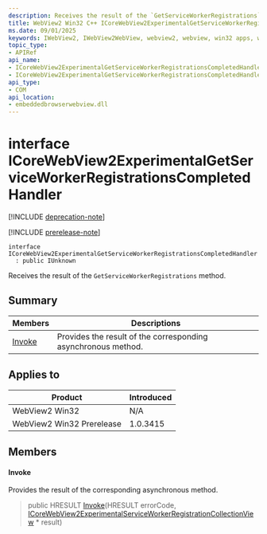 ```yaml
---
description: Receives the result of the `GetServiceWorkerRegistrations` method.
title: WebView2 Win32 C++ ICoreWebView2ExperimentalGetServiceWorkerRegistrationsCompletedHandler
ms.date: 09/01/2025
keywords: IWebView2, IWebView2WebView, webview2, webview, win32 apps, win32, edge, ICoreWebView2, ICoreWebView2Controller, browser control, edge html, ICoreWebView2ExperimentalGetServiceWorkerRegistrationsCompletedHandler
topic_type: 
- APIRef
api_name:
- ICoreWebView2ExperimentalGetServiceWorkerRegistrationsCompletedHandler
- ICoreWebView2ExperimentalGetServiceWorkerRegistrationsCompletedHandler.Invoke
api_type:
- COM
api_location:
- embeddedbrowserwebview.dll
---
```


# interface ICoreWebView2ExperimentalGetServiceWorkerRegistrationsCompletedHandler

[!INCLUDE [deprecation-note](../includes/deprecation-note.md)]

[!INCLUDE [prerelease-note](../includes/prerelease-note.md)]

```
interface ICoreWebView2ExperimentalGetServiceWorkerRegistrationsCompletedHandler
  : public IUnknown
```

Receives the result of the `GetServiceWorkerRegistrations` method.

## Summary

 Members                        | Descriptions
--------------------------------|---------------------------------------------
[Invoke](#invoke) | Provides the result of the corresponding asynchronous method.

## Applies to

Product                         | Introduced
--------------------------------|---------------------------------------------
WebView2 Win32            |    N/A
WebView2 Win32 Prerelease |    1.0.3415

## Members

#### Invoke

Provides the result of the corresponding asynchronous method.

> public HRESULT [Invoke](#invoke)(HRESULT errorCode, [ICoreWebView2ExperimentalServiceWorkerRegistrationCollectionView](icorewebview2experimentalserviceworkerregistrationcollectionview.md#icorewebview2experimentalserviceworkerregistrationcollectionview) * result)


